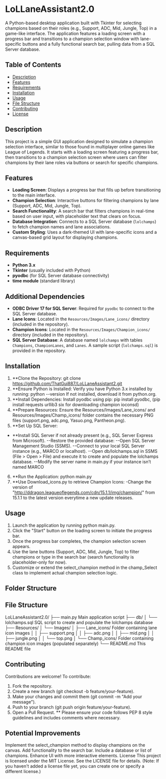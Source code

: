 # LoLLaneAssistant2.0

A Python-based desktop application built with Tkinter for selecting champions based on their roles (e.g., Support, ADC, Mid, Jungle, Top) in a game-like interface. The application features a loading screen with a progress bar and transitions to a champion selection window with lane-specific buttons and a fully functional search bar, pulling data from a SQL Server database.

## Table of Contents

- [Description](#description)
- [Features](#features)
- [Requirements](#requirements)
- [Installation](#installation)
- [Usage](#usage)
- [File Structure](#file-structure)
- [Contributing](#contributing)
- [License](#license)

## Description

This project is a simple GUI application designed to simulate a champion selection interface, similar to those found in multiplayer online games like League of Legends. It starts with a loading screen featuring a progress bar, then transitions to a champion selection screen where users can filter champions by their lane roles via buttons or search for specific champions.

## Features

- **Loading Screen**: Displays a progress bar that fills up before transitioning to the main interface.
- **Champion Selection**: Interactive buttons for filtering champions by lane (Support, ADC, Mid, Jungle, Top).
- **Search Functionality**: A search bar that filters champions in real-time based on user input, with placeholder text that clears on focus.
- **Database Integration**: Connects to a SQL Server database (`lolchamps`) to fetch champion names and lane associations.
- **Custom Styling**: Uses a dark-themed UI with lane-specific icons and a canvas-based grid layout for displaying champions.

## Requirements

- **Python 3.x**
- **Tkinter** (usually included with Python)
- **pyodbc** (for SQL Server database connectivity)
- **time module** (standard library)

## Additional Dependencies

- **ODBC Driver 17 for SQL Server**: Required for `pyodbc` to connect to the SQL Server database.
- **Lane Icons**: Located in the `Resources/Images/Lane_icons/` directory (included in the repository).
- **Champion Icons**: Located in the `Resources/Images/Champion_icons/` directory (included in the repository).
- **SQL Server Database**: A database named `lolchamps` with tables `Champions`, `ChampionLanes`, and `Lanes`. A sample script (`lolchamps.sql`) is provided in the repository.
 
## Installation

1. **Clone the Repository: git clone https://github.com/ThatGui887/LoLLaneAssistant2.git 
2. **Ensure Python is Installed: Verify you have Python 3.x installed by running: python --version If not installed, download it from python.org.
3. **Install Dependencies: Install pyodbc using pip: pip install pyodbc, (pip install requests urllib3 six for downloading champion ioconsd)
4. **Prepare Resources: Ensure the Resources/Images/Lane_icons/ and  Resources/Images/Champ_icons/ folder contains the necessary PNG files (support.png, adc.png, Yasuo.png, Pantheon.png).
5. **Set Up SQL Server:
- **Install SQL Server if not already present (e.g., SQL Server Express from Microsoft).
--Restore the provided database:
--Open SQL Server Management Studio (SSMS).
--Connect to your local SQL Server instance (e.g., MARCO or localhost).
--Open db/lolchamps.sql in SSMS (File > Open > File) and execute it to create and populate the lolchamps database.
--Modify the server name in main.py if your instance isn’t named MARCO
6. **Run the Application: python main.py
7. **Use Download_icons.py to retrieve Champion Icons:
  -Change the version of "http://ddragon.leagueoflegends.com/cdn/15.1.1/img/champion/" from 15.1.1 to the latest version everytime a new update releases.

## Usage

1. Launch the application by running python main.py.
2. Click the "Start" button on the loading screen to initiate the progress bar.
3. Once the progress bar completes, the champion selection screen appears.
4. Use the lane buttons (Support, ADC, Mid, Jungle, Top) to filter champions or type in the search bar (search functionality is placeholder-only for now).
5. Customize or extend the select_champion method in the champ_Select class to implement actual champion selection logic.

## Folder Structure

## File Structure

LoLLaneAssistant2.0/
├── main.py                 Main application script
├── db/
│   └── lolchamps.sql       SQL script to create and populate the lolchamps database
├── Resources/
│   └── Images/
│       ├── Lane_icons/     Folder containing lane icon images
│       │   ├── support.png
│       │   ├── adc.png
│       │   ├── mid.png
│       │   ├── jungle.png
│       │   └── top.png
│       └── Champ_icons/    Folder containing champion icon images (populated separately)
└── README.md               This README file

## Contributing
Contributions are welcome! To contribute:

1. Fork the repository.
2. Create a new branch (git checkout -b feature/your-feature).
3. Make your changes and commit them (git commit -m "Add your message").
4. Push to your branch (git push origin feature/your-feature).
5. Open a Pull Request.
** Please ensure your code follows PEP 8 style guidelines and includes comments where necessary.

## Potential Improvements

Implement the select_champion method to display champions on the canvas.
Add functionality to the search bar.
Include a database or list of champions.
Enhance UI with more interactive elements.
License
This project is licensed under the MIT License. See the LICENSE file for details. (Note: If you haven't added a license file yet, you can create one or specify a different license.)




















